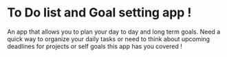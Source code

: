 # To Do list and Goal setting app !
An app that allows you to plan your day to day and long term goals. Need a quick way to organize your daily tasks or need to think about upcoming deadlines for projects or self goals this app has you covered !
